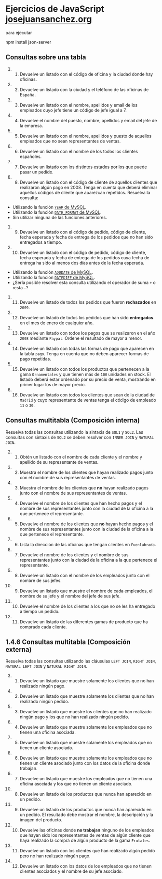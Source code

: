 # Ejercicios de JavaScript [josejuansanchez.org](https://josejuansanchez.org/bd/ejercicios-consultas-sql/index.html#jardiner%C3%ADa)


para ejecutar 

npm install json-server

## Consultas sobre una tabla

1. 1. Devuelve un listado con el código de oficina y la ciudad donde hay oficinas.
1. 2. Devuelve un listado con la ciudad y el teléfono de las oficinas de España.
1. 3. Devuelve un listado con el nombre, apellidos y email de los empleados cuyo jefe tiene un código de jefe igual a 7.
1. 4. Devuelve el nombre del puesto, nombre, apellidos y email del jefe de la empresa.
1. 5. Devuelve un listado con el nombre, apellidos y puesto de aquellos empleados que no sean representantes de ventas.
1. 6. Devuelve un listado con el nombre de los todos los clientes españoles.
1. 7. Devuelve un listado con los distintos estados por los que puede pasar un pedido.
1. 8. Devuelve un listado con el código de cliente de aquellos clientes que realizaron algún pago en 2008. Tenga en cuenta que deberá eliminar aquellos códigos de cliente que aparezcan repetidos. Resuelva la consulta:

- Utilizando la función [`YEAR` de MySQL](https://dev.mysql.com/doc/refman/5.5/en/date-and-time-functions.html#function_year).
- Utilizando la función [`DATE_FORMAT` de MySQL](https://dev.mysql.com/doc/refman/5.5/en/date-and-time-functions.html#function_date-format).
- Sin utilizar ninguna de las funciones anteriores.

1. 9. Devuelve un listado con el código de pedido, código de cliente, fecha esperada y fecha de entrega de los pedidos que no han sido entregados a tiempo.
1. 10. Devuelve un listado con el código de pedido, código de cliente, fecha esperada y fecha de entrega de los pedidos cuya fecha de entrega ha sido al menos dos días antes de la fecha esperada.

- Utilizando la función [`ADDDATE` de MySQL](https://dev.mysql.com/doc/refman/5.5/en/date-and-time-functions.html#function_adddate).
- Utilizando la función [`DATEDIFF` de MySQL](https://dev.mysql.com/doc/refman/5.5/en/date-and-time-functions.html#function_datediff).
- ¿Sería posible resolver esta consulta utilizando el operador de suma `+` o resta `-`?

1. 11. Devuelve un listado de todos los pedidos que fueron **rechazados** en `2009`.
1. 12. Devuelve un listado de todos los pedidos que han sido **entregados** en el mes de enero de cualquier año.
1. 13. Devuelve un listado con todos los pagos que se realizaron en el año `2008` mediante `Paypal`. Ordene el resultado de mayor a menor.
1. 14. Devuelve un listado con todas las formas de pago que aparecen en la tabla `pago`. Tenga en cuenta que no deben aparecer formas de pago repetidas.
1. 15. Devuelve un listado con todos los productos que pertenecen a la gama `Ornamentales` y que tienen más de `100` unidades en stock. El listado deberá estar ordenado por su precio de venta, mostrando en primer lugar los de mayor precio.
1. 16. Devuelve un listado con todos los clientes que sean de la ciudad de `Madrid` y cuyo representante de ventas tenga el código de empleado `11` o `30`.

## Consultas multitabla (Composición interna)

Resuelva todas las consultas utilizando la sintaxis de `SQL1` y `SQL2`. Las consultas con sintaxis de `SQL2` se deben resolver con `INNER JOIN` y `NATURAL JOIN`.

2. 1. Obtén un listado con el nombre de cada cliente y el nombre y apellido de su representante de ventas.
2. 2. Muestra el nombre de los clientes que hayan realizado pagos junto con el nombre de sus representantes de ventas.
2. 3. Muestra el nombre de los clientes que **no** hayan realizado pagos junto con el nombre de sus representantes de ventas.
2. 4. Devuelve el nombre de los clientes que han hecho pagos y el nombre de sus representantes junto con la ciudad de la oficina a la que pertenece el representante.
2. 5. Devuelve el nombre de los clientes que **no** hayan hecho pagos y el nombre de sus representantes junto con la ciudad de la oficina a la que pertenece el representante.
2. 6. Lista la dirección de las oficinas que tengan clientes en `Fuenlabrada`.
2. 7. Devuelve el nombre de los clientes y el nombre de sus representantes junto con la ciudad de la oficina a la que pertenece el representante.
2. 8. Devuelve un listado con el nombre de los empleados junto con el nombre de sus jefes.
2. 9. Devuelve un listado que muestre el nombre de cada empleados, el nombre de su jefe y el nombre del jefe de sus jefe.
2. 10. Devuelve el nombre de los clientes a los que no se les ha entregado a tiempo un pedido.
2. 11. Devuelve un listado de las diferentes gamas de producto que ha comprado cada cliente.

## 1.4.6 Consultas multitabla (Composición externa)

Resuelva todas las consultas utilizando las cláusulas `LEFT JOIN`, `RIGHT JOIN`, `NATURAL LEFT JOIN` y `NATURAL RIGHT JOIN`.

3. 1. Devuelve un listado que muestre solamente los clientes que no han realizado ningún pago.
3. 2. Devuelve un listado que muestre solamente los clientes que no han realizado ningún pedido.
3. 3. Devuelve un listado que muestre los clientes que no han realizado ningún pago y los que no han realizado ningún pedido.
3. 4. Devuelve un listado que muestre solamente los empleados que no tienen una oficina asociada.
3. 5. Devuelve un listado que muestre solamente los empleados que no tienen un cliente asociado.
3. 6. Devuelve un listado que muestre solamente los empleados que no tienen un cliente asociado junto con los datos de la oficina donde trabajan.
3. 7. Devuelve un listado que muestre los empleados que no tienen una oficina asociada y los que no tienen un cliente asociado.
3. 8. Devuelve un listado de los productos que nunca han aparecido en un pedido.
3. 9. Devuelve un listado de los productos que nunca han aparecido en un pedido. El resultado debe mostrar el nombre, la descripción y la imagen del producto.
3. 10. Devuelve las oficinas donde **no trabajan** ninguno de los empleados que hayan sido los representantes de ventas de algún cliente que haya realizado la compra de algún producto de la gama `Frutales`.
3. 11. Devuelve un listado con los clientes que han realizado algún pedido pero no han realizado ningún pago.
3. 12. Devuelve un listado con los datos de los empleados que no tienen clientes asociados y el nombre de su jefe asociado.